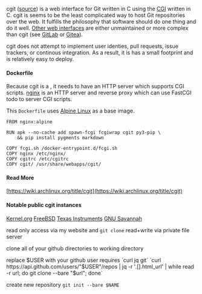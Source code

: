 cgit ([source](https://git.zx2c4.com/cgit/)) is a web interface for Git written in C using the [CGI](https://en.wikipedia.org/wiki/Common_Gateway_Interface) written in C. cgit is seems to be the least complicated way to host Git repositories over the web. It fulfills the philosophy that software should do one thing and do it well. [Other web interfaces](https://git.wiki.kernel.org/index.php/Interfaces,_frontends,_and_tools#Web_Interfaces) are either unmaintained or more complex than cgit (see [GitLab](https://about.gitlab.com/) or [Gitea](https://gitea.com/)). 

cgit does not attempt to implement user identies, pull requests, issue trackers, or continous integration. As a result, it is has a small footprint and is relatively easy to deploy.

#### Dockerfile

Because cgit is a , it needs to have an HTTP server which supports CGI scripts. [nginx](https://nginx.org/en/) is an HTTP server and reverse proxy which can use FastCGI todo to server CGI scripts.

This `Dockerfile` uses [Alpine Linux](https://www.alpinelinux.org/) as a base image.

```
FROM nginx:alpine

RUN apk --no-cache add spawn-fcgi fcgiwrap cgit py3-pip \
    && pip install pygments markdown

COPY fcgi.sh /docker-entrypoint.d/fcgi.sh
COPY nginx /etc/nginx/
COPY cgitrc /etc/cgitrc
COPY cgit/ /usr/share/webapps/cgit/
```

#### Read More
[https://wiki.archlinux.org/title/cgit](https://wiki.archlinux.org/title/cgit)

#### Notable public cgit instances
[Kernel.org](https://git.kernel.org/pub/scm/)
[FreeBSD](https://cgit.freebsd.org/)
[Texas Instruments](https://git.ti.com/cgit)
[GNU Savannah](https://git.savannah.gnu.org/cgit/)





read only access via my website and `git clone`
read+write via private file server

clone all of your github directories to working directory

replace $USER with your github user
requires `curl jq git`
`curl https://api.github.com/users/"$USER"/repos | jq -r '.[].html_url' | while read -r url; do git clone --bare "$url"; done`

create new repository
`git init --bare $NAME`
